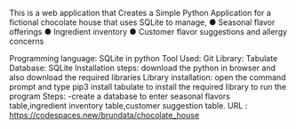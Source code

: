 This is a web application that Creates a Simple Python Application for a fictional chocolate house that uses
SQLite to manage,
● Seasonal flavor offerings
● Ingredient inventory
● Customer flavor suggestions and allergy concerns

Programming language: SQLite in python
Tool Used: Git
Library: Tabulate
Database: SQLite
Installation steps: download the python in browser and also download the required libraries
Library installation: open the command prompt and type pip3 install tabulate to install the required library to run the program
Steps:
-create a database to enter seasonal flavors table,ingredient inventory table,customer suggestion table.
URL : https://codespaces.new/brundata/chocolate_house
